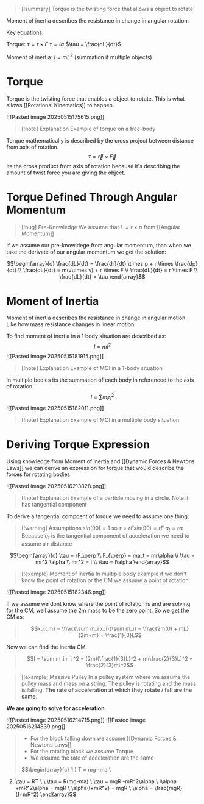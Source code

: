 
>[!summary]
Torque is the twisting force that allows a object to rotate.
>
Moment of inertia describes the resistance in change in angular rotation.
>
Key equations:
>
Torque:
$\tau = r \times F$
$\tau = I\alpha$
$\tau = \frac{dL}{dt}$
>
Moment of inertia:
$I = mL^2$
(summation if multiple objects)

# Torque
Torque is the twisting force that enables a object to rotate. This is what allows [[Rotational Kinematics]] to happen. 

![[Pasted image 20250515175615.png]]
>[!note] Explanation
Example of torque on a free-body

Torque mathematically is described by the cross project between distance from axis of rotation. $$\tau = \vec{r} \times \vec{F}$$Its the cross product from axis of rotation because it's describing the amount of twist force you are giving the object.

# Torque Defined Through Angular Momentum 
>[!bug] Pre-Knowledge
We assume that $L = r \times p$ from [[Angular Momentum]] 

If we assume our pre-knowldege from angular momentum, than when we take the derivate of our angular momentum we get the solution:

$$\begin{array}{c}
\frac{dL}{dt} = \frac{dr}{dt} \times p + r \times \frac{dp}{dt} \\ 
\frac{dL}{dt} = m(v\times v) + r \times F \\ 
\frac{dL}{dt} = r \times F \\ 
\frac{dL}{dt} = \tau
\end{array}$$

# Moment of Inertia 
Moment of inertia describes the resistance in change in angular motion. Like how mass resistance changes in linear motion. 

To find moment of inertia in a 1 body situation are described as:
$$I = ml^2$$
![[Pasted image 20250515181915.png]]
>[!note] Explanation
Example of MOI in a 1-body situation

In multiple bodies its the summation of each body in referenced to the axis of rotation.
$$I = \sum m_i r_i^2$$
![[Pasted image 20250515182011.png]]
>[!note] Explanation
Example of MOI in a multiple body situation.

# Deriving Torque Expression
Using knowledge from Moment of inertia and [[Dynamic Forces & Newtons Laws]] we can derive an expression for torque that would describe the forces for rotating bodies. 

![[Pasted image 20250516213828.png]]
>[!note] Explanation
Example of a particle moving in a circle. Note it has tangential component 

To derive a tangential compoent of torque we need to assume one thing:
>[!warning] Assumptions 
$sin(90) = 1$ 
>so
$\tau = rFsin(90) = rF$
$a_t = r\alpha$ 
>Because $a_t$ is the tangential component of acceleration we need to assume a r distance

$$\begin{array}{c}
\tau = rF_\perp  \\ 
F_{\perp} = ma_t = mr\alpha \\ 
\tau = mr^2 \alpha \\
mr^2 = I \\ 
\tau = I\alpha
\end{array}$$




>[!example] Moment of inertia 
>In multiple body example if we don't know the point of rotation or the CM we assume a point of rotation.
>
![[Pasted image 20250515182346.png]]
>
If we assume we dont know where the point of rotation is and are solving for the CM, well assume the 2m mass to be the zero point. So we get the CM as:
>$$x_{cm} = \frac{\sum m_i x_i}{\sum m_i} = \frac{2m(0) + mL}{2m+m} = \frac{1}{3}L$$
>
Now we can find the inertia CM.
>$$I = \sum m_i r_i ^2 = (2m)(\frac{1}{3}L)^2 + m(\frac{2}{3}L)^2 = \frac{2}{3}mL^2$$

>[!example] Massive Pulley
In a pulley system where we assume the pulley mass and mass on a string. The pulley is rotating and the mass is falling. **The rate of acceleration at which they rotate / fall are the same.** 
>
**We are going to solve for acceleration**
>
![[Pasted image 20250516214715.png]]
![[Pasted image 20250516214839.png]]
>
>
>- For the block falling down we assume [[Dynamic Forces & Newtons Laws]] 
>- For the rotating block we assume Torque 
>- We assume the rate of acceleration are the same  
>
>$$\begin{array}{c}
1 ) T = mg -ma \\ 
2) \tau = RT \\ \\
\tau = R(mg-ma) \\ 
\tau = mgR -mR^2\alpha \\ 
I\alpha +mR^2\alpha = mgR \\ 
\alpha(I+mR^2) = mgR \\
\alpha = \frac{mgR}{I+mR^2}
\end{array}$$

